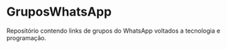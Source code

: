 # GruposWhatsApp
Repositório contendo links de grupos do WhatsApp voltados a tecnologia e programação.
